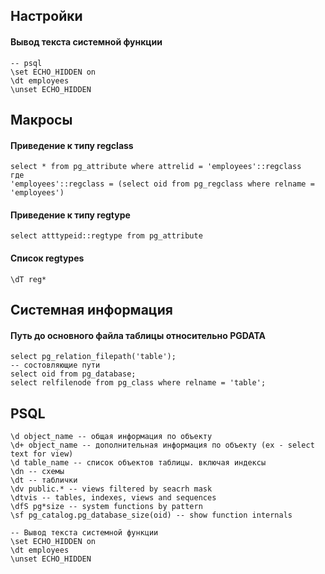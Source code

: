 ## Настройки
#### Вывод текста системной функции
```
-- psql
\set ECHO_HIDDEN on
\dt employees
\unset ECHO_HIDDEN
```
## Макросы
#### Приведение к типу regclass
```
select * from pg_attribute where attrelid = 'employees'::regclass
где
'employees'::regclass = (select oid from pg_regclass where relname = 'employees')
```
#### Приведение к типу regtype
```
select atttypeid::regtype from pg_attribute
```
#### Список regtypes
```
\dT reg*
```
## Системная информация
#### Путь до основного файла таблицы относительно PGDATA
```
select pg_relation_filepath('table');
-- состовляющие пути
select oid from pg_database;
select relfilenode from pg_class where relname = 'table';
```
## PSQL
```
\d object_name -- общая информация по объекту
\d+ object_name -- дополнительная информация по объекту (ex - select text for view)
\d table_name -- список объектов таблицы. включая индексы
\dn -- схемы
\dt -- таблички
\dv public.* -- views filtered by seacrh mask
\dtvis -- tables, indexes, views and sequences
\dfS pg*size -- system functions by pattern
\sf pg_catalog.pg_database_size(oid) -- show function internals

-- Вывод текста системной функции
\set ECHO_HIDDEN on
\dt employees
\unset ECHO_HIDDEN
```
